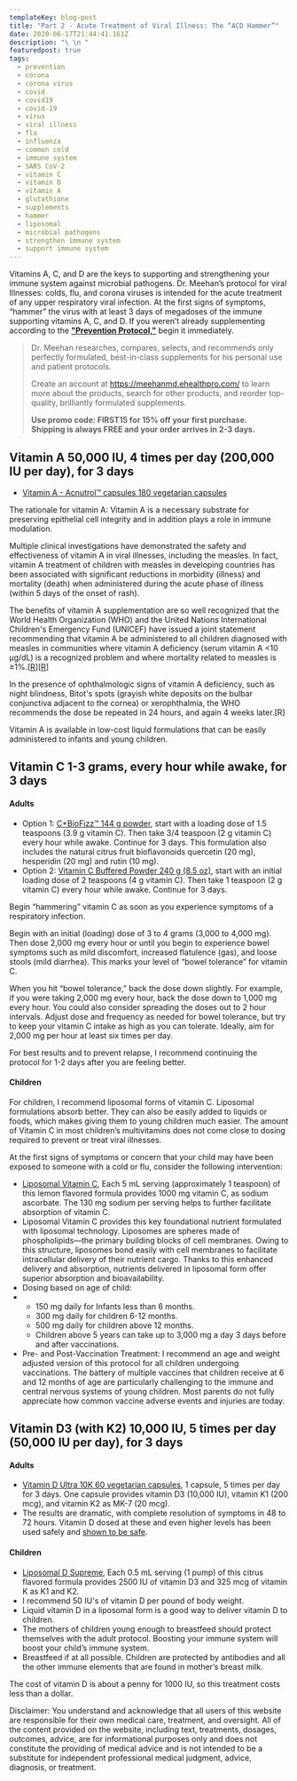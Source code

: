 ```yaml
---
templateKey: blog-post
title: "Part 2 - Acute Treatment of Viral Illness: The “ACD Hammer”"
date: 2020-06-17T21:44:41.161Z
description: "\ \n "
featuredpost: true
tags:
  - prevention
  - corona
  - corona virus
  - covid
  - covid19
  - covid-19
  - virus
  - viral illness
  - flu
  - influenza
  - common cold
  - immune system
  - SARS CoV-2
  - vitamin C
  - vitamin D
  - vitamin A
  - glutathione
  - supplements
  - hammer
  - liposomal
  - microbial pathogens
  - strengthen immune system
  - support immune system
---
```

Vitamins A, C, and D are the keys to supporting and strengthening your immune system against microbial pathogens.
Dr. Meehan’s protocol for viral Illnesses: colds, flu, and corona viruses is intended for the acute treatment of any upper respiratory viral infection. At the first signs of symptoms, “hammer” the virus with at least 3 days of megadoses of the immune supporting vitamins A, C, and D. If you weren’t already supplementing according to the <!--StartFragment-->**["Prevention Protocol,"](https://www.meehanmd.com/blog/2020-06-25-dr-meehan%E2%80%99s-protocol-for-preventing-viral-illness-colds-flu-and-covid-19/)**<!--EndFragment--> begin it immediately. 

<!--EndFragment-->

<!--StartFragment-->

> Dr. Meehan researches, compares, selects, and recommends only perfectly formulated, best-in-class supplements for his personal use and patient protocols.
>
> Create an account at <https://meehanmd.ehealthpro.com/> to learn more about the products, search for other products, and reorder top-quality, brilliantly formulated supplements.
>
> **Use promo code: FIRST15 for 15% off your first purchase.\
> Shipping is always FREE and your order arrives in 2-3 days.**

<!--EndFragment-->

<!--StartFragment-->

## Vitamin A 50,000 IU, 4 times per day (200,000 IU per day), for 3 days

<!--StartFragment-->

* [Vitamin A - Acnutrol™ capsules 180 vegetarian capsules](https://meehanmd.ehealthpro.com/products/acnutrol-capsules-180-ct)

The rationale for vitamin A: Vitamin A is a necessary substrate for preserving epithelial cell integrity and in addition plays a role in immune modulation.

Multiple clinical investigations have demonstrated the safety and effectiveness of vitamin A in viral illnesses, including the measles. In fact, vitamin A treatment of children with measles in developing countries has been associated with significant reductions in morbidity (illness) and mortality (death) when administered during the acute phase of illness (within 5 days of the onset of rash).

The benefits of vitamin A supplementation are so well recognized that the World Health Organization (WHO) and the United Nations International Children's Emergency Fund (UNICEF) have issued a joint statement recommending that vitamin A be administered to all children diagnosed with measles in communities where vitamin A deficiency (serum vitamin A <10 µg/dL) is a recognized problem and where mortality related to measles is ≥1%.[[R](https://www.who.int/elena/titles/bbc/vitamina_pneumonia_children/en/)][[R](https://www.unicef.org/publications/files/Vitamin_A_Supplementation.pdf)]

In the presence of ophthalmologic signs of vitamin A deficiency, such as night blindness, Bitot's spots (grayish white deposits on the bulbar conjunctiva adjacent to the cornea) or xerophthalmia, the WHO recommends the dose be repeated in 24 hours, and again 4 weeks later.\[R]

Vitamin A is available in low-cost liquid formulations that can be easily administered to infants and young children.

## Vitamin C 1-3 grams, every hour while awake, for 3 days

#### Adults

* Option 1: [C+BioFizz™ 144 g powder](https://meehanmd.ehealthpro.com/products/c-plus-bio-fizz-effervescent-144g-powder), start with a loading dose of 1.5 teaspoons (3.9 g vitamin C). Then take 3/4 teaspoon (2 g vitamin C) every hour while awake. Continue for 3 days. This formulation also includes the natural citrus fruit bioflavonoids quercetin (20 mg), hesperidin (20 mg) and rutin (10 mg).
* Option 2: [Vitamin C Buffered Powder 240 g (8.5 oz)](https://meehanmd.ehealthpro.com/products/buffered-vitamin-c-powder-240g), start with an initial loading dose of 2 teaspoons (4 g vitamin C). Then take 1 teaspoon (2 g vitamin C) every hour while awake. Continue for 3 days.

Begin “hammering” vitamin C as soon as you experience symptoms of a respiratory infection.

Begin with an initial (loading) dose of 3 to 4 grams (3,000 to 4,000 mg). Then dose 2,000 mg every hour or until you begin to experience bowel symptoms such as mild discomfort, increased flatulence (gas), and loose stools (mild diarrhea). This marks your level of “bowel tolerance” for vitamin C.

When you hit “bowel tolerance,” back the dose down slightly. For example, if you were taking 2,000 mg every hour, back the dose down to 1,000 mg every hour. You could also consider spreading the doses out to 2 hour intervals. Adjust dose and frequency as needed for bowel tolerance, but try to keep your vitamin C intake as high as you can tolerate. Ideally, aim for 2,000 mg per hour at least six times per day.

For best results and to prevent relapse, I recommend continuing the protocol for 1-2 days after you are feeling better.

#### Children

For children, I recommend liposomal forms of vitamin C. Liposomal formulations absorb better. They can also be easily added to liquids or foods, which makes giving them to young children much easier. The amount of Vitamin C in most children’s multivitamins does not come close to dosing required to prevent or treat viral illnesses.

At the first signs of symptoms or concern that your child may have been exposed to someone with a cold or flu, consider the following intervention:

* [Liposomal Vitamin C](https://meehanmd.ehealthpro.com/products/liposomal-vitamin-c), Each 5 mL serving (approximately 1 teaspoon) of this lemon flavored formula provides 1000 mg vitamin C, as sodium ascorbate. The 130 mg sodium per serving helps to further facilitate absorption of vitamin C.
* Liposomal Vitamin C provides this key foundational nutrient formulated with liposomal technology. Liposomes are spheres made of phospholipids—the primary building blocks of cell membranes. Owing to this structure, liposomes bond easily with cell membranes to facilitate intracellular delivery of their nutrient cargo. Thanks to this enhanced delivery and absorption, nutrients delivered in liposomal form offer superior absorption and bioavailability.
* Dosing based on age of child:
* * 150 mg daily for Infants less than 6 months.
  * 300 mg daily for children 6-12 months.
  * 500 mg daily for children above 12 months.
  * Children above 5 years can take up to 3,000 mg a day 3 days before and after vaccinations.
* Pre- and Post-Vaccination Treatment: I recommend an age and weight adjusted version of this protocol for all children undergoing vaccinations. The battery of multiple vaccines that children receive at 6 and 12 months of age are particularly challenging to the immune and central nervous systems of young children. Most parents do not fully appreciate how common vaccine adverse events and injuries are today.

<!--EndFragment-->

<!--StartFragment-->

## Vitamin D3 (with K2) 10,000 IU, 5 times per day (50,000 IU per day), for 3 days

#### Adults

* [Vitamin D Ultra 10K 60 vegetarian capsules](https://meehanmd.ehealthpro.com/products/vitamin-d-ultra-10k-60-caps), 1 capsule, 5 times per day for 3 days. One capsule provides vitamin D3 (10,000 IU), vitamin K1 (200 mcg), and vitamin K2 as MK-7 (20 mcg).
* The results are dramatic, with complete resolution of symptoms in 48 to 72 hours. Vitamin D dosed at these and even higher levels has been used safely and [shown to be safe](https://www.ncbi.nlm.nih.gov/pmc/articles/PMC4463890/#b8-0610507).

#### Children

* [Liposomal D Supreme](https://meehanmd.ehealthpro.com/products/liposomal-d-supreme), Each 0.5 mL serving (1 pump) of this citrus flavored formula provides 2500 IU of vitamin D3 and 325 mcg of vitamin K as K1 and K2.
* I recommend 50 IU's of vitamin D per pound of body weight.
* Liquid vitamin D in a liposomal form is a good way to deliver vitamin D to children.
* The mothers of children young enough to breastfeed should protect themselves with the adult protocol. Boosting your immune system will boost your child’s immune system.
* Breastfeed if at all possible. Children are protected by antibodies and all the other immune elements that are found in mother’s breast milk.

The cost of vitamin D is about a penny for 1000 IU, so this treatment costs less than a dollar.

<!--StartFragment-->

Disclaimer: You understand and acknowledge that all users of this website are responsible for their own medical care, treatment, and oversight. All of the content provided on the website, including text, treatments, dosages, outcomes, advice, are for informational purposes only and does not constitute the providing of medical advice and is not intended to be a substitute for independent professional medical judgment, advice, diagnosis, or treatment.

<!--EndFragment-->

<!--EndFragment-->
